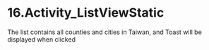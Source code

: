 # 16.Activity_ListViewStatic
 The list contains all counties and cities in Taiwan, and Toast will be displayed when clicked
